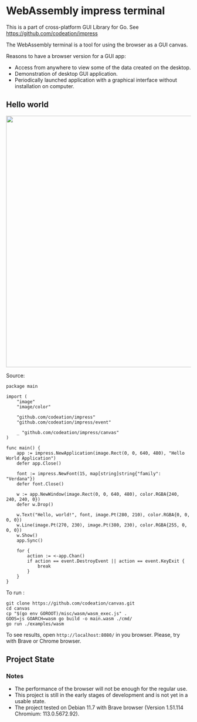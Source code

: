 # WebAssembly impress terminal

This is a part of cross-platform GUI Library for Go. See https://github.com/codeation/impress

The WebAssembly terminal is a tool for using the browser as a GUI canvas.

Reasons to have a browser version for a GUI app:

- Access from anywhere to view some of the data created on the desktop.
- Demonstration of desktop GUI application.
- Periodically launched application with a graphical interface without installation on computer.

## Hello world

<img src="https://codeation.github.io/images/canvas_hello.png" width="749" height="685" />

Source:

```
package main

import (
	"image"
	"image/color"

	"github.com/codeation/impress"
	"github.com/codeation/impress/event"

	_ "github.com/codeation/impress/canvas"
)

func main() {
	app := impress.NewApplication(image.Rect(0, 0, 640, 480), "Hello World Application")
	defer app.Close()

	font := impress.NewFont(15, map[string]string{"family": "Verdana"})
	defer font.Close()

	w := app.NewWindow(image.Rect(0, 0, 640, 480), color.RGBA{240, 240, 240, 0})
	defer w.Drop()

	w.Text("Hello, world!", font, image.Pt(280, 210), color.RGBA{0, 0, 0, 0})
	w.Line(image.Pt(270, 230), image.Pt(380, 230), color.RGBA{255, 0, 0, 0})
	w.Show()
	app.Sync()

	for {
		action := <-app.Chan()
		if action == event.DestroyEvent || action == event.KeyExit {
			break
		}
	}
}
```

To run :

```
git clone https://github.com/codeation/canvas.git
cd canvas
cp "$(go env GOROOT)/misc/wasm/wasm_exec.js" .
GOOS=js GOARCH=wasm go build -o main.wasm ./cmd/
go run ./examples/wasm
```

To see results, open `http://localhost:8080/` in you browser. Please, try with Brave or Chrome browser.

## Project State

### Notes

- The performance of the browser will not be enough for the regular use.
- This project is still in the early stages of development and is not yet in a usable state.
- The project tested on Debian 11.7 with Brave browser (Version 1.51.114 Chromium: 113.0.5672.92).
